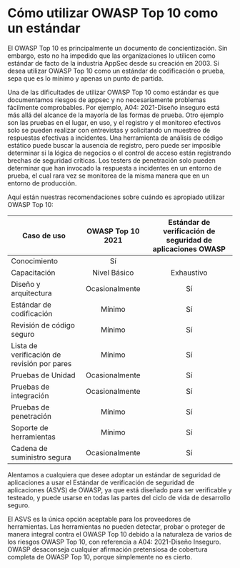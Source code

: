 # Cómo utilizar OWASP Top 10 como un estándar

El OWASP Top 10 es principalmente un documento de concientización. Sin embargo, esto no ha impedido que las organizaciones lo utilicen como estándar de facto de la industria AppSec desde su creación en 2003. Si desea utilizar OWASP Top 10 como un estándar de codificación o prueba, sepa que es lo mínimo y apenas un punto de partida.

Una de las dificultades de utilizar OWASP Top 10 como estándar es que documentamos riesgos de appsec y no necesariamente problemas fácilmente comprobables.
Por ejemplo, A04: 2021-Diseño inseguro está más allá del alcance de la mayoría de las formas de prueba. Otro ejemplo son las pruebas en el lugar, en uso, y el registro y el monitoreo efectivos solo se pueden realizar con entrevistas y solicitando un muestreo de respuestas efectivas a incidentes. Una herramienta de análisis de código estático puede buscar la ausencia de registro, pero puede ser imposible determinar si la lógica de negocios o el control de acceso están registrando brechas de seguridad críticas. Los testers de penetración solo pueden determinar que han invocado la respuesta a incidentes en un entorno de prueba, el cual rara vez se monitorea de la misma manera que en un entorno de producción.

Aquí están nuestras recomendaciones sobre cuándo es apropiado utilizar OWASP Top 10:

| Caso de uso                                 | OWASP Top 10 2021   | Estándar de verificación de seguridad de aplicaciones OWASP |
|---------------------------------------------|:-------------------:|:-----------------------------------------------------------:|
| Conocimiento                                | Sí                  |                                                             |
| Capacitación                                | Nivel Básico        | Exhaustivo                                                  |
| Diseño y arquitectura                       | Ocasionalmente      | Sí                                                          |
| Estándar de codificación                    | Mínimo              | Sí                                                          |
| Revisión de código seguro                   | Mínimo              | Sí                                                          |
| Lista de verificación de revisión por pares | Mínimo              | Sí                                                          |
| Pruebas de Unidad                           | Ocasionalmente      | Sí                                                          |
| Pruebas de integración                      | Ocasionalmente      | Sí                                                          |
| Pruebas de penetración                      | Mínimo              | Sí                                                          |
| Soporte de herramientas                     | Mínimo              | Sí                                                          |
| Cadena de suministro segura                 | Ocasionalmente      | Sí                                                          |

Alentamos a cualquiera que desee adoptar un estándar de seguridad de aplicaciones a usar el Estándar de verificación de seguridad de aplicaciones (ASVS) de OWASP, ya que está diseñado para ser verificable y testeado, y puede usarse en todas las partes del ciclo de vida de desarrollo seguro.

El ASVS es la única opción aceptable para los proveedores de herramientas. Las herramientas no pueden detectar, probar o proteger de manera integral contra el OWASP Top 10 debido a la naturaleza de varios de los riesgos OWASP Top 10, con referencia a A04: 2021-Diseño Inseguro. OWASP desaconseja cualquier afirmación pretensiosa de cobertura completa de OWASP Top 10, porque simplemente no es cierto.
